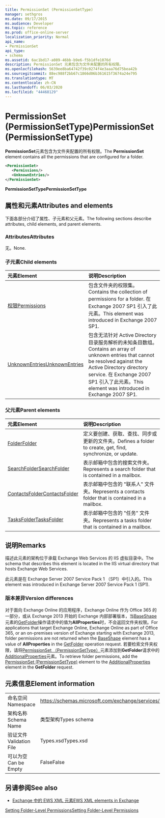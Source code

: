 ```yaml
---
title: PermissionSet (PermissionSetType)
manager: sethgros
ms.date: 09/17/2015
ms.audience: Developer
ms.topic: reference
ms.prod: office-online-server
localization_priority: Normal
api_name:
- PermissionSet
api_type:
- schema
ms.assetid: 6ac1bd17-a089-46bb-b9e6-f5b1dfe1076d
description: PermissionSet 元素包含为文件夹配置的所有权限。
ms.openlocfilehash: 5639ee8ba64742f39c0274f4e3aaa76d75bea42b
ms.sourcegitcommit: 88ec988f2bb67c1866d06b361615f3674a24e795
ms.translationtype: MT
ms.contentlocale: zh-CN
ms.lasthandoff: 06/03/2020
ms.locfileid: "44468129"
---
```

# <a name="permissionset-permissionsettype"></a><span data-ttu-id="5e608-103">PermissionSet (PermissionSetType)</span><span class="sxs-lookup"><span data-stu-id="5e608-103">PermissionSet (PermissionSetType)</span></span>

<span data-ttu-id="5e608-104">**PermissionSet**元素包含为文件夹配置的所有权限。</span><span class="sxs-lookup"><span data-stu-id="5e608-104">The **PermissionSet** element contains all the permissions that are configured for a folder.</span></span> 
  
```XML
<PermissionSet>
   <Permissions/>
   <UnknownEntries/>
</PermissionSet>
```

 <span data-ttu-id="5e608-105">**PermissionSetType**</span><span class="sxs-lookup"><span data-stu-id="5e608-105">**PermissionSetType**</span></span>
## <a name="attributes-and-elements"></a><span data-ttu-id="5e608-106">属性和元素</span><span class="sxs-lookup"><span data-stu-id="5e608-106">Attributes and elements</span></span>

<span data-ttu-id="5e608-107">下面各部分介绍了属性、子元素和父元素。</span><span class="sxs-lookup"><span data-stu-id="5e608-107">The following sections describe attributes, child elements, and parent elements.</span></span>
  
### <a name="attributes"></a><span data-ttu-id="5e608-108">Attributes</span><span class="sxs-lookup"><span data-stu-id="5e608-108">Attributes</span></span>

<span data-ttu-id="5e608-109">无。</span><span class="sxs-lookup"><span data-stu-id="5e608-109">None.</span></span>
  
### <a name="child-elements"></a><span data-ttu-id="5e608-110">子元素</span><span class="sxs-lookup"><span data-stu-id="5e608-110">Child elements</span></span>

|<span data-ttu-id="5e608-111">**元素**</span><span class="sxs-lookup"><span data-stu-id="5e608-111">**Element**</span></span>|<span data-ttu-id="5e608-112">**说明**</span><span class="sxs-lookup"><span data-stu-id="5e608-112">**Description**</span></span>|
|:-----|:-----|
|[<span data-ttu-id="5e608-113">权限</span><span class="sxs-lookup"><span data-stu-id="5e608-113">Permissions</span></span>](permissions.md) <br/> |<span data-ttu-id="5e608-114">包含文件夹的权限集。</span><span class="sxs-lookup"><span data-stu-id="5e608-114">Contains the collection of permissions for a folder.</span></span> <span data-ttu-id="5e608-115">在 Exchange 2007 SP1 引入了此元素。</span><span class="sxs-lookup"><span data-stu-id="5e608-115">This element was introduced in Exchange 2007 SP1.</span></span>  <br/> |
|[<span data-ttu-id="5e608-116">UnknownEntries</span><span class="sxs-lookup"><span data-stu-id="5e608-116">UnknownEntries</span></span>](unknownentries.md) <br/> |<span data-ttu-id="5e608-117">包含无法针对 Active Directory 目录服务解析的未知条目数组。</span><span class="sxs-lookup"><span data-stu-id="5e608-117">Contains an array of unknown entries that cannot be resolved against the Active Directory directory service.</span></span> <span data-ttu-id="5e608-118">在 Exchange 2007 SP1 引入了此元素。</span><span class="sxs-lookup"><span data-stu-id="5e608-118">This element was introduced in Exchange 2007 SP1.</span></span>  <br/> |
   
### <a name="parent-elements"></a><span data-ttu-id="5e608-119">父元素</span><span class="sxs-lookup"><span data-stu-id="5e608-119">Parent elements</span></span>

|<span data-ttu-id="5e608-120">**元素**</span><span class="sxs-lookup"><span data-stu-id="5e608-120">**Element**</span></span>|<span data-ttu-id="5e608-121">**说明**</span><span class="sxs-lookup"><span data-stu-id="5e608-121">**Description**</span></span>|
|:-----|:-----|
|[<span data-ttu-id="5e608-122">Folder</span><span class="sxs-lookup"><span data-stu-id="5e608-122">Folder</span></span>](folder.md) <br/> |<span data-ttu-id="5e608-123">定义要创建、获取、查找、同步或更新的文件夹。</span><span class="sxs-lookup"><span data-stu-id="5e608-123">Defines a folder to create, get, find, synchronize, or update.</span></span>  <br/> |
|[<span data-ttu-id="5e608-124">SearchFolder</span><span class="sxs-lookup"><span data-stu-id="5e608-124">SearchFolder</span></span>](searchfolder.md) <br/> |<span data-ttu-id="5e608-125">表示邮箱中包含的搜索文件夹。</span><span class="sxs-lookup"><span data-stu-id="5e608-125">Represents a search folder that is contained in a mailbox.</span></span>  <br/> |
|[<span data-ttu-id="5e608-126">ContactsFolder</span><span class="sxs-lookup"><span data-stu-id="5e608-126">ContactsFolder</span></span>](contactsfolder.md) <br/> |<span data-ttu-id="5e608-127">表示邮箱中包含的 "联系人" 文件夹。</span><span class="sxs-lookup"><span data-stu-id="5e608-127">Represents a contacts folder that is contained in a mailbox.</span></span>  <br/> |
|[<span data-ttu-id="5e608-128">TasksFolder</span><span class="sxs-lookup"><span data-stu-id="5e608-128">TasksFolder</span></span>](tasksfolder.md) <br/> |<span data-ttu-id="5e608-129">表示邮箱中包含的 "任务" 文件夹。</span><span class="sxs-lookup"><span data-stu-id="5e608-129">Represents a tasks folder that is contained in a mailbox.</span></span>  <br/> |
   
## <a name="remarks"></a><span data-ttu-id="5e608-130">说明</span><span class="sxs-lookup"><span data-stu-id="5e608-130">Remarks</span></span>

<span data-ttu-id="5e608-131">描述此元素的架构位于承载 Exchange Web Services 的 IIS 虚拟目录中。</span><span class="sxs-lookup"><span data-stu-id="5e608-131">The schema that describes this element is located in the IIS virtual directory that hosts Exchange Web Services.</span></span>
  
<span data-ttu-id="5e608-132">此元素是在 Exchange Server 2007 Service Pack 1 （SP1）中引入的。</span><span class="sxs-lookup"><span data-stu-id="5e608-132">This element was introduced in Exchange Server 2007 Service Pack 1 (SP1).</span></span>
  
### <a name="version-differences"></a><span data-ttu-id="5e608-133">版本差异</span><span class="sxs-lookup"><span data-stu-id="5e608-133">Version differences</span></span>

<span data-ttu-id="5e608-134">对于面向 Exchange Online 的应用程序，Exchange Online 作为 Office 365 的一部分，或从 Exchange 2013 开始的 Exchange 内部部署版本，当[BaseShape](baseshape.md)元素的[GetFolder](getfolder-operation.md)操作请求中的值为**AllProperties**时，不会返回文件夹权限。</span><span class="sxs-lookup"><span data-stu-id="5e608-134">For applications that target Exchange Online, Exchange Online as part of Office 365, or an on-premises version of Exchange starting with Exchange 2013, folder permissions are not returned when the [BaseShape](baseshape.md) element has a value of **AllProperties** in the [GetFolder](getfolder-operation.md) operation request.</span></span> <span data-ttu-id="5e608-135">若要检索文件夹权限，请将[PermissionSet （PermissionSetType）](permissionset-permissionsettype.md)元素添加到**GetFolder**请求中的[AdditionalProperties](additionalproperties.md)元素。</span><span class="sxs-lookup"><span data-stu-id="5e608-135">To retrieve folder permissions, add the [PermissionSet (PermissionSetType)](permissionset-permissionsettype.md) element to the [AdditionalProperties](additionalproperties.md) element in the **GetFolder** request.</span></span> 
  
## <a name="element-information"></a><span data-ttu-id="5e608-136">元素信息</span><span class="sxs-lookup"><span data-stu-id="5e608-136">Element information</span></span>

|||
|:-----|:-----|
|<span data-ttu-id="5e608-137">命名空间</span><span class="sxs-lookup"><span data-stu-id="5e608-137">Namespace</span></span>  <br/> |https://schemas.microsoft.com/exchange/services/2006/types  <br/> |
|<span data-ttu-id="5e608-138">架构名称</span><span class="sxs-lookup"><span data-stu-id="5e608-138">Schema Name</span></span>  <br/> |<span data-ttu-id="5e608-139">类型架构</span><span class="sxs-lookup"><span data-stu-id="5e608-139">Types schema</span></span>  <br/> |
|<span data-ttu-id="5e608-140">验证文件</span><span class="sxs-lookup"><span data-stu-id="5e608-140">Validation File</span></span>  <br/> |<span data-ttu-id="5e608-141">Types.xsd</span><span class="sxs-lookup"><span data-stu-id="5e608-141">Types.xsd</span></span>  <br/> |
|<span data-ttu-id="5e608-142">可以为空</span><span class="sxs-lookup"><span data-stu-id="5e608-142">Can be Empty</span></span>  <br/> |<span data-ttu-id="5e608-143">False</span><span class="sxs-lookup"><span data-stu-id="5e608-143">False</span></span>  <br/> |
   
## <a name="see-also"></a><span data-ttu-id="5e608-144">另请参阅</span><span class="sxs-lookup"><span data-stu-id="5e608-144">See also</span></span>



- [<span data-ttu-id="5e608-145">Exchange 中的 EWS XML 元素</span><span class="sxs-lookup"><span data-stu-id="5e608-145">EWS XML elements in Exchange</span></span>](ews-xml-elements-in-exchange.md)


[<span data-ttu-id="5e608-146">Setting Folder-Level Permissions</span><span class="sxs-lookup"><span data-stu-id="5e608-146">Setting Folder-Level Permissions</span></span>](https://msdn.microsoft.com/library/c7530e86-5112-401c-b10a-9c054ae59f07%28Office.15%29.aspx)


